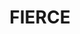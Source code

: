 ---
ee_id: '4405'
site: '1'
type: '2'
url: 2018-017-fierce
title: FIERCE
year: '2018'
display_year: '2018'
medium: Inkjet on canvas (x3)
dims: 108 x 36 in
pitch:
ps:
live_url:
related:
youtube:
related_code:
imgs: fierce-2018-017-database-dt--8XvR.jpg
subheading:
download:
add_credit:
add_credits:
commission:
layout: things-i-made
---